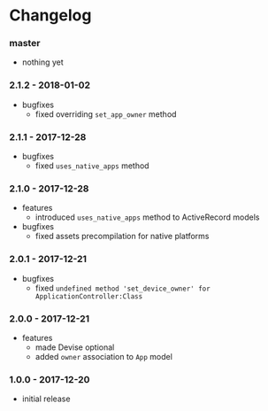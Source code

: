 # Changelog

### master

* nothing yet

### 2.1.2 - 2018-01-02

* bugfixes
    * fixed overriding `set_app_owner` method

### 2.1.1 - 2017-12-28

* bugfixes
    * fixed `uses_native_apps` method

### 2.1.0 - 2017-12-28

* features
    * introduced `uses_native_apps` method to ActiveRecord models
* bugfixes
    * fixed assets precompilation for native platforms

### 2.0.1 - 2017-12-21

* bugfixes
    * fixed `undefined method 'set_device_owner' for ApplicationController:Class`

### 2.0.0 - 2017-12-21

* features
    * made Devise optional
    * added `owner` association to `App` model

### 1.0.0 - 2017-12-20

* initial release

